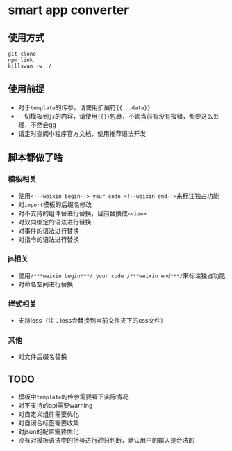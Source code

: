 # smart app converter
## 使用方式
```
git clone
npm link
killswan -w ./
```
## 使用前提
- 对于```template```的传参，请使用扩展符```{{...data}}```
- 一切模板到```js```的内容，请使用```{{}}```包裹，不管当前有没有报错，都要这么处理，不然会gg
- 请定时查阅小程序官方文档，使用推荐语法开发

## 脚本都做了啥
### 模板相关
- 使用```<!--weixin begin--> your code <!--weixin end-->```来标注独占功能
- 对```import```模板的后缀名修改
- 对不支持的组件替进行替换，目前替换成```<view>```
- 对双向绑定的语法进行替换
- 对事件的语法进行替换
- 对指令的语法进行替换

### js相关
- 使用```/***weixin begin***/ your code /***weixin end***/```来标注独占功能
- 对命名空间进行替换

### 样式相关
- 支持less（注：less会替换到当前文件夹下的css文件）

### 其他
- 对文件后缀名替换

## TODO
- 模板中```template```的传参需要看下实际情况
- 对不支持的api需要warning
- 对自定义组件需要优化
- 对自闭合标签需要收集
- 对json的配置需要优化
- 没有对模板语法中的括号进行递归判断，默认用户的输入是合法的